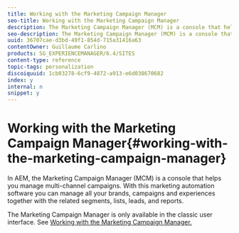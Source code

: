 ```yaml
---
title: Working with the Marketing Campaign Manager
seo-title: Working with the Marketing Campaign Manager
description: The Marketing Campaign Manager (MCM) is a console that helps you manage multi-channel campaigns
seo-description: The Marketing Campaign Manager (MCM) is a console that helps you manage multi-channel campaigns
uuid: 36707cae-d3bd-49f1-854d-715a31416a63
contentOwner: Guillaume Carlino
products: SG_EXPERIENCEMANAGER/6.4/SITES
content-type: reference
topic-tags: personalization
discoiquuid: 1cb03278-6cf9-4872-a913-e6d038670682
index: y
internal: n
snippet: y
---
```


# Working with the Marketing Campaign Manager{#working-with-the-marketing-campaign-manager}

In AEM, the Marketing Campaign Manager (MCM) is a console that helps you manage multi-channel campaigns. With this marketing automation software you can manage all your brands, campaigns and experiences together with the related segments, lists, leads, and reports.

The Marketing Campaign Manager is only available in the classic user interface. See [Working with the Marketing Campaign Manager.](../../../sites/classic-ui-authoring/using/classic-personalization-campaigns-mktg-manager.md)
